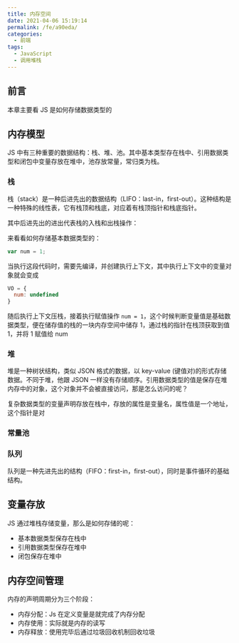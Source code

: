```yaml
---
title: 内存空间
date: 2021-04-06 15:19:14
permalink: /fe/a90eda/
categories:
  - 前端
tags:
  - JavaScript
  - 调用堆栈
---
```

## 前言
本章主要看 JS 是如何存储数据类型的

## 内存模型
JS 中有三种重要的数据结构：栈、堆、池。其中基本类型存在栈中、引用数据类型和闭包中变量存放在堆中，池存放常量，常归类为栈。

### 栈
栈（stack）是一种后进先出的数据结构（LIFO：last-in，first-out）。这种结构是一种特殊的线性表，它有栈顶和栈底，对应着有栈顶指针和栈底指针。

其中后进先出的进出代表栈的入栈和出栈操作：

来看看如何存储基本数据类型的：
```javascript
var num = 1;
```
当执行这段代码时，需要先编译，并创建执行上下文，其中执行上下文中的变量对象就会变成
```javascript
VO = {
  num: undefined
}
```
随后执行上下文压栈，接着执行赋值操作 `num = 1`，这个时候判断变量值是基础数据类型，便在储存值的栈的一块内存空间中储存 1，通过栈的指针在栈顶获取到值 1，并将 1 赋值给 num

### 堆
堆是一种树状结构，类似 JSON 格式的数据，以 key-value (键值对)的形式存储数据。不同于堆，他跟 JSON 一样没有存储顺序。引用数据类型的值是保存在堆内存中的对象，这个对象并不会被直接访问，那是怎么访问的呢？

复杂数据类型的变量声明存放在栈中，存放的属性是变量名，属性值是一个地址，这个指针是对

### 常量池

### 队列
队列是一种先进先出的结构（FIFO：first-in，first-out），同时是事件循环的基础结构。

## 变量存放
JS 通过堆栈存储变量，那么是如何存储的呢：
- 基本数据类型保存在栈中
- 引用数据类型保存在堆中
- 闭包保存在堆中

## 内存空间管理
内存的声明周期分为三个阶段：
- 内存分配：Js 在定义变量是就完成了内存分配
- 内存使用：实际就是内存的读写
- 内存释放：使用完毕后通过垃圾回收机制回收垃圾